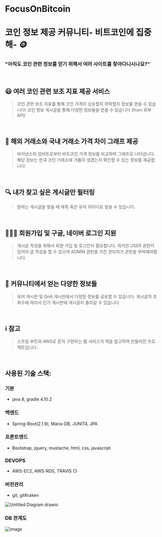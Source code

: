 # FocusOnBitcoin
# 코인 정보 제공 **커뮤니티- 비트코인에 집중해-** 🪙 

### **"아직도 코인 관련 정보를 얻기 위해서 여러 사이트를 찾아다니시나요?"**
&nbsp;&nbsp;

## 😃 **여러 코인 관련 보조 지표 제공 서비스**

> 코인 관련 보조 지표를 통해 코인 가격이 상승할지 하락할지 정보를 얻을 수 있습니다! 코인 정보 게시글을 통해 다양한 정보들을 얻을 수 있습니다 (from 외부API)
>
&nbsp;&nbsp;


## 🎑 **해외 거래소와 국내 거래소 가격 차이 그래프 제공**

> 바이낸스와 업비트로부터 비트코인 가격 정보를 비교하여 그래프로 나타냅니다. 해당 정보는 한국 코인 거래소에 거품이 생겼는지 확인할 수 있는 정보를 제공합니다.
>
&nbsp;&nbsp;


## **🔍 내가 찾고 싶은 게시글만 필터링**

> 원하는 게시글을 찾을 때 제목 혹은 유저 아이디로 찾을 수 있습니다.
>
&nbsp;&nbsp;


## 👩🏼‍💻 **회원가입 및 구글, 네이버 로그인 지원**

> 게시글 작성을 위해서 회원 가입 및 로그인이 필요합니다. 하지만 USER 권한이 있어야 글 작성을 할 수 있으며 ADMIN 권한을 가진 관리자가 권한을 부여해야합니다.
>
&nbsp;&nbsp;


## **👬 커뮤니티에서 얻는 다양한 정보들**

> 유머 게시판 및 QnA 게시판에서 다양한 정보를 공유할 수 있습니다. 게시글의 조회수에 따라서 인기 게시판에 게시글이 올라갈 수 있습니다.
>
&nbsp;&nbsp;

## ℹ️ **참고**

> 스프링 부트와 AWS로 혼자 구현하는 웹 서비스의 책을 참고하여 만들어진 프로젝트입니다.
>
&nbsp;&nbsp;


## 사용된 기술 스택: 

### 기본
   - java 8, gradle 4.10.2

### 백엔드
   - Spring-Boot(2.1.9), Maria-DB, JUNIT4, JPA

### 프론트엔드
   - Bootstrap, jquery, mustache, html, css, javascript

### DEVOPS
  - AWS-EC2, AWS-RDS, TRAVIS CI
  
### 버전관리 
  - git, gitKraken
&nbsp;&nbsp;

![Untitled Diagram drawio](https://user-images.githubusercontent.com/47379176/158065742-23fb263d-97d6-43b2-bf76-c680580fb7c3.png)
&nbsp;&nbsp;
### DB 관계도 
![image](https://user-images.githubusercontent.com/47379176/158175552-c60fe605-5af2-4ef9-b696-6952786b4c7a.png)




